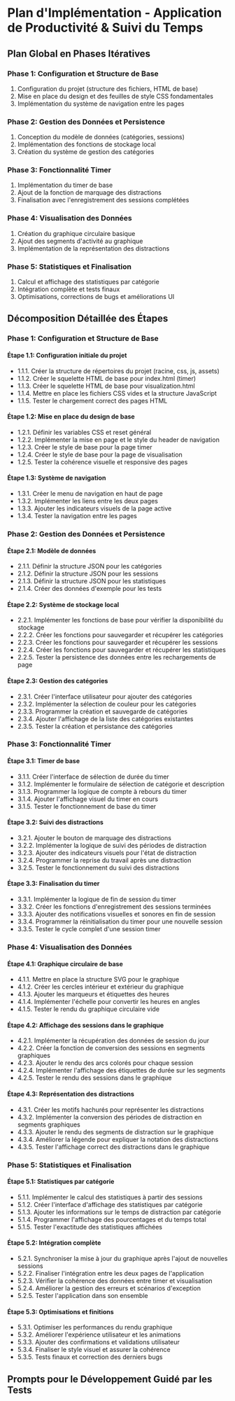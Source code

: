# Plan d'Implémentation - Application de Productivité & Suivi du Temps

## Plan Global en Phases Itératives

### Phase 1: Configuration et Structure de Base
1. Configuration du projet (structure des fichiers, HTML de base)
2. Mise en place du design et des feuilles de style CSS fondamentales
3. Implémentation du système de navigation entre les pages

### Phase 2: Gestion des Données et Persistence
1. Conception du modèle de données (catégories, sessions)
2. Implémentation des fonctions de stockage local
3. Création du système de gestion des catégories

### Phase 3: Fonctionnalité Timer
1. Implémentation du timer de base
2. Ajout de la fonction de marquage des distractions
3. Finalisation avec l'enregistrement des sessions complétées

### Phase 4: Visualisation des Données
1. Création du graphique circulaire basique
2. Ajout des segments d'activité au graphique
3. Implémentation de la représentation des distractions

### Phase 5: Statistiques et Finalisation
1. Calcul et affichage des statistiques par catégorie
2. Intégration complète et tests finaux
3. Optimisations, corrections de bugs et améliorations UI

## Décomposition Détaillée des Étapes

### Phase 1: Configuration et Structure de Base

#### Étape 1.1: Configuration initiale du projet
- 1.1.1. Créer la structure de répertoires du projet (racine, css, js, assets)
- 1.1.2. Créer le squelette HTML de base pour index.html (timer)
- 1.1.3. Créer le squelette HTML de base pour visualization.html
- 1.1.4. Mettre en place les fichiers CSS vides et la structure JavaScript
- 1.1.5. Tester le chargement correct des pages HTML

#### Étape 1.2: Mise en place du design de base
- 1.2.1. Définir les variables CSS et reset général
- 1.2.2. Implémenter la mise en page et le style du header de navigation
- 1.2.3. Créer le style de base pour la page timer
- 1.2.4. Créer le style de base pour la page de visualisation
- 1.2.5. Tester la cohérence visuelle et responsive des pages

#### Étape 1.3: Système de navigation
- 1.3.1. Créer le menu de navigation en haut de page
- 1.3.2. Implémenter les liens entre les deux pages
- 1.3.3. Ajouter les indicateurs visuels de la page active
- 1.3.4. Tester la navigation entre les pages

### Phase 2: Gestion des Données et Persistence

#### Étape 2.1: Modèle de données
- 2.1.1. Définir la structure JSON pour les catégories
- 2.1.2. Définir la structure JSON pour les sessions
- 2.1.3. Définir la structure JSON pour les statistiques
- 2.1.4. Créer des données d'exemple pour les tests

#### Étape 2.2: Système de stockage local
- 2.2.1. Implémenter les fonctions de base pour vérifier la disponibilité du stockage
- 2.2.2. Créer les fonctions pour sauvegarder et récupérer les catégories
- 2.2.3. Créer les fonctions pour sauvegarder et récupérer les sessions
- 2.2.4. Créer les fonctions pour sauvegarder et récupérer les statistiques
- 2.2.5. Tester la persistence des données entre les rechargements de page

#### Étape 2.3: Gestion des catégories
- 2.3.1. Créer l'interface utilisateur pour ajouter des catégories
- 2.3.2. Implémenter la sélection de couleur pour les catégories
- 2.3.3. Programmer la création et sauvegarde de catégories
- 2.3.4. Ajouter l'affichage de la liste des catégories existantes
- 2.3.5. Tester la création et persistance des catégories

### Phase 3: Fonctionnalité Timer

#### Étape 3.1: Timer de base
- 3.1.1. Créer l'interface de sélection de durée du timer
- 3.1.2. Implémenter le formulaire de sélection de catégorie et description
- 3.1.3. Programmer la logique de compte à rebours du timer
- 3.1.4. Ajouter l'affichage visuel du timer en cours
- 3.1.5. Tester le fonctionnement de base du timer

#### Étape 3.2: Suivi des distractions
- 3.2.1. Ajouter le bouton de marquage des distractions
- 3.2.2. Implémenter la logique de suivi des périodes de distraction
- 3.2.3. Ajouter des indicateurs visuels pour l'état de distraction
- 3.2.4. Programmer la reprise du travail après une distraction
- 3.2.5. Tester le fonctionnement du suivi des distractions

#### Étape 3.3: Finalisation du timer
- 3.3.1. Implémenter la logique de fin de session du timer
- 3.3.2. Créer les fonctions d'enregistrement des sessions terminées
- 3.3.3. Ajouter des notifications visuelles et sonores en fin de session
- 3.3.4. Programmer la réinitialisation du timer pour une nouvelle session
- 3.3.5. Tester le cycle complet d'une session timer

### Phase 4: Visualisation des Données

#### Étape 4.1: Graphique circulaire de base
- 4.1.1. Mettre en place la structure SVG pour le graphique
- 4.1.2. Créer les cercles intérieur et extérieur du graphique
- 4.1.3. Ajouter les marqueurs et étiquettes des heures
- 4.1.4. Implémenter l'échelle pour convertir les heures en angles
- 4.1.5. Tester le rendu du graphique circulaire vide

#### Étape 4.2: Affichage des sessions dans le graphique
- 4.2.1. Implémenter la récupération des données de session du jour
- 4.2.2. Créer la fonction de conversion des sessions en segments graphiques
- 4.2.3. Ajouter le rendu des arcs colorés pour chaque session
- 4.2.4. Implémenter l'affichage des étiquettes de durée sur les segments
- 4.2.5. Tester le rendu des sessions dans le graphique

#### Étape 4.3: Représentation des distractions
- 4.3.1. Créer les motifs hachurés pour représenter les distractions
- 4.3.2. Implémenter la conversion des périodes de distraction en segments graphiques
- 4.3.3. Ajouter le rendu des segments de distraction sur le graphique
- 4.3.4. Améliorer la légende pour expliquer la notation des distractions
- 4.3.5. Tester l'affichage correct des distractions dans le graphique

### Phase 5: Statistiques et Finalisation

#### Étape 5.1: Statistiques par catégorie
- 5.1.1. Implémenter le calcul des statistiques à partir des sessions
- 5.1.2. Créer l'interface d'affichage des statistiques par catégorie
- 5.1.3. Ajouter les informations sur le temps de distraction par catégorie
- 5.1.4. Programmer l'affichage des pourcentages et du temps total
- 5.1.5. Tester l'exactitude des statistiques affichées

#### Étape 5.2: Intégration complète
- 5.2.1. Synchroniser la mise à jour du graphique après l'ajout de nouvelles sessions
- 5.2.2. Finaliser l'intégration entre les deux pages de l'application
- 5.2.3. Vérifier la cohérence des données entre timer et visualisation
- 5.2.4. Améliorer la gestion des erreurs et scénarios d'exception
- 5.2.5. Tester l'application dans son ensemble

#### Étape 5.3: Optimisations et finitions
- 5.3.1. Optimiser les performances du rendu graphique
- 5.3.2. Améliorer l'expérience utilisateur et les animations
- 5.3.3. Ajouter des confirmations et validations utilisateur
- 5.3.4. Finaliser le style visuel et assurer la cohérence
- 5.3.5. Tests finaux et correction des derniers bugs

## Prompts pour le Développement Guidé par les Tests


